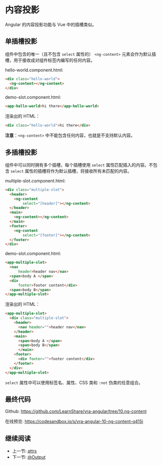 # 内容投影

Angular 的内容投影功能与 Vue 中的插槽类似。

## 单插槽投影

组件中包含的唯一（且不包含 `select` 属性的） `<ng-content>` 元素会作为默认插槽，用于接收成对组件标签内编写的任何内容。

hello-world.component.html:

```html
<div class="hello-world">
  <ng-content></ng-content>
</div>
```

demo-slot.component.html:

```html
<app-hello-world>hi there</app-hello-world>
```

渲染出的 HTML：

```html
<div class="hello-world">hi there</div>
```

**注意**：`<ng-content>` 中不能包含任何内容，也就是不支持默认内容。

## 多插槽投影

组件中可以同时拥有多个插槽，每个插槽使用 `select` 属性匹配插入的内容。不包含 `select` 属性的插槽将作为默认插槽，将接收所有未匹配的内容。

multiple-slot.component.html:

```html
<div class="multiple-slot">
  <header>
    <ng-content
        select="[header]"></ng-content>
  </header>
  <main>
    <ng-content></ng-content>
  </main>
  <footer>
    <ng-content
        select="[footer]"></ng-content>
  </footer>
</div>
```

demo-slot.component.html:

```html
<app-multiple-slot>
  <nav
      header>header nav</nav>
  <span>body A </span>
  <div
      footer>footer content</div>
  <span>body B</span>
</app-multiple-slot>
```

渲染出的 HTML：

```html
<app-multiple-slot>
  <div class="multiple-slot">
    <header>
      <nav header="">header nav</nav>
    </header>
    <main>
      <span>body A </span>
      <span>body B</span>
      </main>
    <footer>
      <div footer="">footer content</div>
    </footer>
  </div>
</app-multiple-slot>
```

`select` 属性中可以使用标签名、属性、CSS 类和 `:not` 伪类的任意组合。

## 最终代码

Github: <https://github.com/LearnShare/vra-angular/tree/10.ng-content>

在线预览: <https://codesandbox.io/s/vra-angular-10-ng-content-q415i>

## 继续阅读

+ 上一节: [attrs](./attrs.md)
+ 下一节: [@Output](./output.md)
